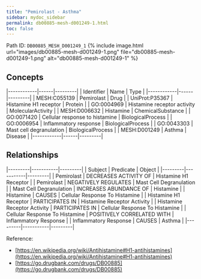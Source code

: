 ```yaml
---
title: "Pemirolast - Asthma"
sidebar: mydoc_sidebar
permalink: db00885-mesh-d001249-1.html
toc: false 
---
```



Path ID: `DB00885_MESH_D001249_1`
{% include image.html url="images/db00885-mesh-d001249-1.png" file="db00885-mesh-d001249-1.png" alt="db00885-mesh-d001249-1" %}

## Concepts

|------------|------|---------|
| Identifier | Name | Type    |
|------------|------|---------|
| MESH:C055139 | Pemirolast | Drug |
| UniProt:P35367 | Histamine H1 receptor | Protein |
| GO:0004969 | Histamine receptor activity | MolecularActivity |
| MESH:D006632 | Histamine | ChemicalSubstance |
| GO:0071420 | Cellular response to histamine | BiologicalProcess |
| GO:0006954 | Inflammatory response | BiologicalProcess |
| GO:0043303 | Mast cell degranulation | BiologicalProcess |
| MESH:D001249 | Asthma | Disease |
|------------|------|---------|

## Relationships

|---------|-----------|---------|
| Subject | Predicate | Object  |
|---------|-----------|---------|
| Pemirolast | DECREASES ACTIVITY OF | Histamine H1 Receptor |
| Pemirolast | NEGATIVELY REGULATES | Mast Cell Degranulation |
| Mast Cell Degranulation | INCREASES ABUNDANCE OF | Histamine |
| Histamine | CAUSES | Cellular Response To Histamine |
| Histamine H1 Receptor | PARTICIPATES IN | Histamine Receptor Activity |
| Histamine Receptor Activity | PARTICIPATES IN | Cellular Response To Histamine |
| Cellular Response To Histamine | POSITIVELY CORRELATED WITH | Inflammatory Response |
| Inflammatory Response | CAUSES | Asthma |
|---------|-----------|---------|

Reference: 
  - [https://en.wikipedia.org/wiki/Antihistamine#H1-antihistamines](https://en.wikipedia.org/wiki/Antihistamine#H1-antihistamines)
  - [https://go.drugbank.com/drugs/DB00885](https://go.drugbank.com/drugs/DB00885)
